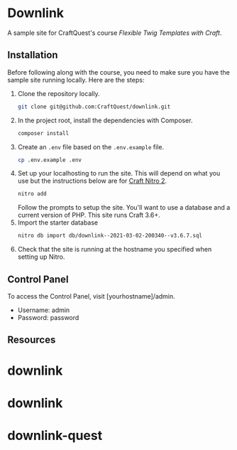 # Downlink
A sample site for CraftQuest's course _Flexible Twig Templates with Craft_.

## Installation

Before following along with the course, you need to make sure you have the sample site running locally. Here are the steps:

1. Clone the repository locally. 
    ```bash
    git clone git@github.com:CraftQuest/downlink.git
    ```
2. In the project root, install the dependencies with Composer. 
    ```bash
    composer install
    ```
3. Create an `.env` file based on the `.env.example` file. 
    ```bash
    cp .env.example .env
    ```
4. Set up your localhosting to run the site. This will depend on what you use but the instructions below are for [Craft Nitro 2](https://getnitro.sh).
    ```bash
    nitro add
   ```
    Follow the prompts to setup the site. You'll want to use a database and a current version of PHP. This site runs Craft 3.6+.
5. Import the starter database
    ```bash
   nitro db import db/downlink--2021-03-02-200340--v3.6.7.sql
   ```
6. Check that the site is running at the hostname you specified when setting up Nitro.
   
## Control Panel

To access the Control Panel, visit [yourhostname]/admin.
* Username: admin
* Password: password
 
## Resources
# downlink
# downlink
# downlink-quest
